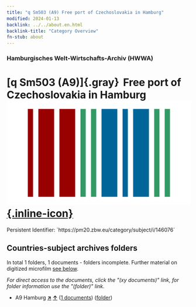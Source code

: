 ```yaml
---
title: "q Sm503 (A9) Free port of Czechoslovakia in Hamburg"
modified: 2024-01-13
backlink: ../../about.en.html
backlink-title: "Category Overview"
fn-stub: about
---
```


### Hamburgisches Welt-Wirtschafts-Archiv (HWWA)

# [q Sm503 (A9)]{.gray}&#8201; Free port of Czechoslovakia in Hamburg &#160; [![Wikidata](/images/Wikidata-logo.svg "Wikidata"){.inline-icon}](http://www.wikidata.org/entity/Q104711444)

<div class="hint">Persistent Identifier: `https://pm20.zbw.eu/category/subject/i/146076`</div>







## Countries-subject archives folders







In total 1 folders, 1 documents - folders incomplete. Further material on digitized microfilm [see below](#filmsections).

_For direct access to the documents, click the "(xy documents)" link, for folder information use the "(folder)" link._


- A9 Hamburg [**&nearr;**](../../../geo/i/140905/about.en.html "Hamburg (all folders)") [**&uarr;**](../../../geo/about.en.html#A9 "Country category system") (<a href="https://pm20.zbw.eu/iiifview/folder/sh/140905,146076" title="about: Hamburg : Free port of Czechoslovakia in Hamburg" target="_blank">1 documents</a>) ([folder](../../../../folder/sh/1409xx/140905/1460xx/146076/about.en.html))



<a id="filmsections" />













